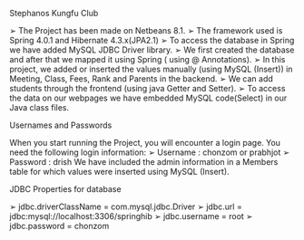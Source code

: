 Stephanos Kungfu Club

➢	The Project has been made on Netbeans 8.1.
➢	The framework used is Spring 4.0.1 and Hibernate 4.3.x(JPA2.1)
➢	To access the database in Spring we have added MySQL JDBC Driver library.
➢	We first created the database and after that we mapped it using Spring ( using @ Annotations).
➢	In this project, we added or inserted the values manually (using MySQL (Insert)) in Meeting, Class, Fees, Rank and Parents in the backend. 
➢	We can add students through the frontend (using java Getter and Setter).
➢	To access the data on our webpages we have embedded MySQL code(Select) in our Java class files.

Usernames and Passwords

When you start running the Project, you will encounter a login page. You need the following login information:
➢	Username : chonzom or prabhjot
➢	Password : drish
We have included the admin information in a Members table for which values were inserted using MySQL (Insert).

JDBC Properties for database

➢	jdbc.driverClassName = com.mysql.jdbc.Driver
➢	jdbc.url = jdbc:mysql://localhost:3306/springhib
➢	jdbc.username = root
➢	jdbc.password = chonzom

